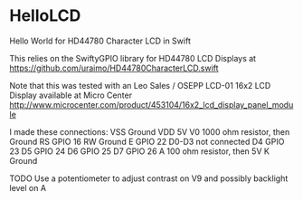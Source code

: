 # HelloLCD
Hello World for HD44780 Character LCD in Swift

This relies on the SwiftyGPIO library for HD44780 LCD Displays at https://github.com/uraimo/HD44780CharacterLCD.swift

Note that this was tested with an Leo Sales / OSEPP LCD-01 16x2 LCD Display available at Micro Center http://www.microcenter.com/product/453104/16x2_lcd_display_panel_module

I made these connections:
VSS Ground
VDD 5V
V0 1000 ohm resistor, then Ground
RS GPIO 16
RW Ground
E GPIO 22
D0-D3 not connected
D4 GPIO 23
D5 GPIO 24
D6 GPIO 25
D7 GPIO 26
A 100 ohm resistor, then 5V
K Ground

TODO Use a potentiometer to adjust contrast on V9 and possibly backlight level on A
